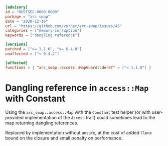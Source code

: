 ```toml
[advisory]
id = "RUSTSEC-0000-0000"
package = "arc-swap"
date = "2020-12-10"
url = "https://github.com/vorner/arc-swap/issues/45"
categories = ["memory-corruption"]
keywords = ["dangling reference"]

[versions]
patched = [">= 1.1.0", ">= 0.4.8"]
unaffected = ["< 0.4.2"]

[affected]
functions = { "arc_swap::access::MapGuard::deref" = ["< 1.1.0"] }
```

# Dangling reference in `access::Map` with Constant

Using the `arc_swap::access::Map` with the `Constant` test helper (or with
user-provided implementation of the `Access` trait) could sometimes lead to the
map returning dangling references.

Replaced by implementation without `unsafe`, at the cost of added `Clone` bound
on the closure and small penalty on performance.
